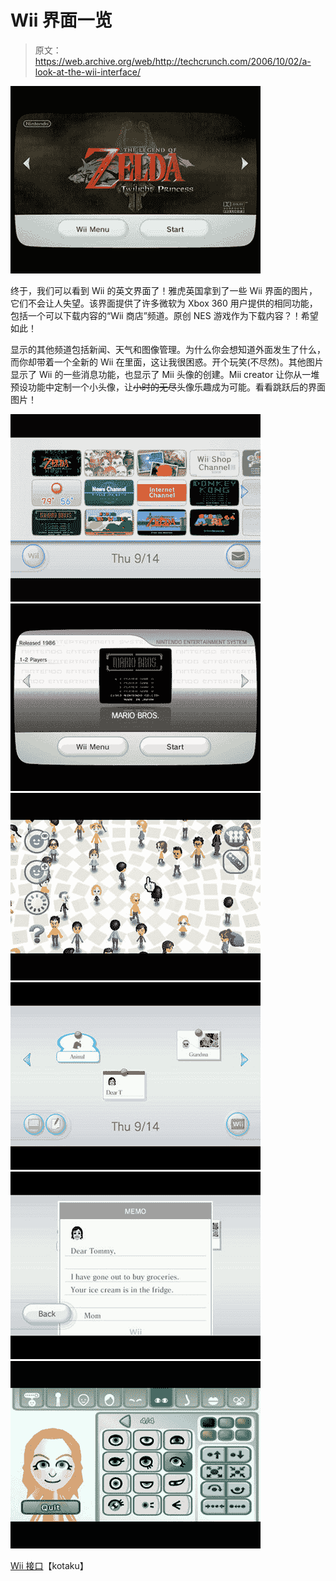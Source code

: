 # Wii 界面一览

> 原文：<https://web.archive.org/web/http://techcrunch.com/2006/10/02/a-look-at-the-wii-interface/>

![](img/2db17d88d81f81694df65bccf5dfb47b.png)

终于，我们可以看到 Wii 的英文界面了！雅虎英国拿到了一些 Wii 界面的图片，它们不会让人失望。该界面提供了许多微软为 Xbox 360 用户提供的相同功能，包括一个可以下载内容的“Wii 商店”频道。原创 NES 游戏作为下载内容？！希望如此！

显示的其他频道包括新闻、天气和图像管理。为什么你会想知道外面发生了什么，而你却带着一个全新的 Wii 在里面，这让我很困惑。开个玩笑(不尽然)。其他图片显示了 Wii 的一些消息功能，也显示了 Mii 头像的创建。Mii creator 让你从一堆预设功能中定制一个小头像，让~~小时的无尽~~头像乐趣成为可能。看看跳跃后的界面图片！

![](img/619de28d7f76f27cabdb63017da14396.png)
![](img/b4b6a06723a134eeed7175adbd171bfe.png)
![](img/95950008ac84f317379b452c00d5ea7f.png)
![](img/1aa85939ce34389f487dff1bbc485d62.png)
![](img/44910460a4967d43a8c622317f3c4a74.png)
![](img/cd4c737a1d20ef9481051198d1f4358a.png)

[Wii 接口](https://web.archive.org/web/20160316031941/http://www.kotaku.com/gaming/nintendo/new-wii-channels-pics-204426.php)【kotaku】